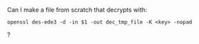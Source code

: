 Can I make a file from scratch that decrypts with:

```
openssl des-ede3 -d -in $1 -out dec_tmp_file -K <key> -nopad
```

?
